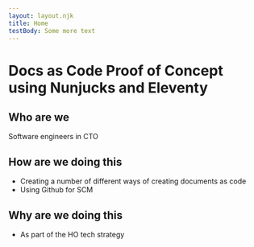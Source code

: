 ```yaml
---
layout: layout.njk
title: Home
testBody: Some more text
---
```

# Docs as Code Proof of Concept using Nunjucks and Eleventy

## Who are we
Software engineers in CTO

## How are we doing this
*	Creating a number of different ways of creating documents as code 
*	Using Github for SCM

## Why are we doing this
*   As part of the HO tech strategy